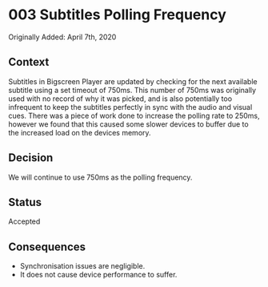 # 003 Subtitles Polling Frequency

Originally Added: April 7th, 2020

## Context

Subtitles in Bigscreen Player are updated by checking for the next available subtitle using a set timeout of 750ms. 
This number of 750ms was originally used with no record of why it was picked, and is also potentially too infrequent to keep the subtitles perfectly in sync with the audio and visual cues.
There was a piece of work done to increase the polling rate to 250ms, however we found that this caused some slower devices to buffer due to the increased load on the devices memory.

## Decision

We will continue to use 750ms as the polling frequency.

## Status

Accepted

## Consequences

* Synchronisation issues are negligible.
* It does not cause device performance to suffer.